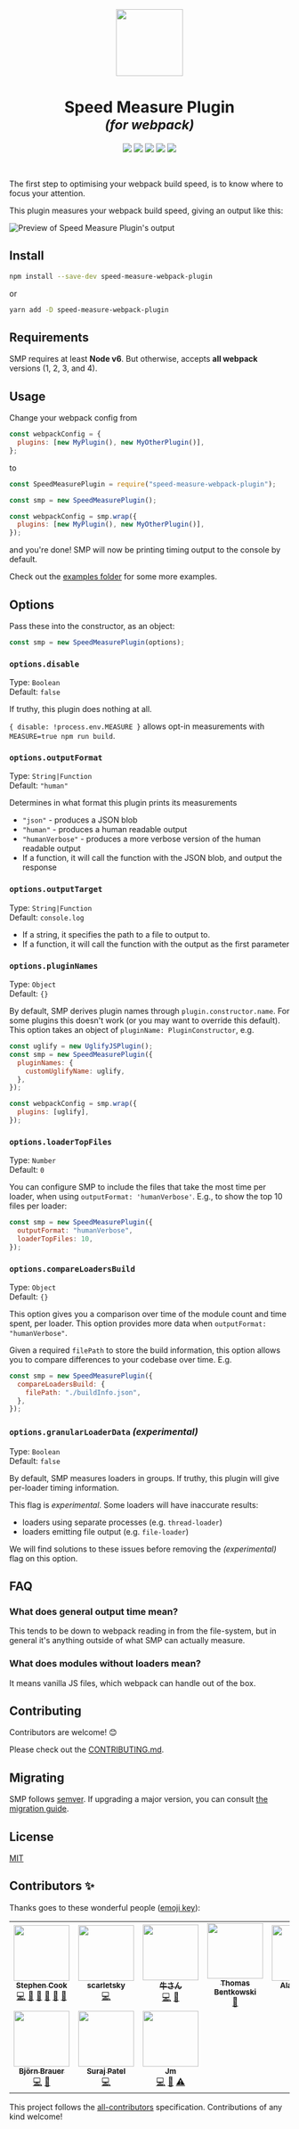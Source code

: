 <div align="center">
  <img width="120" height="120" src="https://rawgit.com/stephencookdev/speed-measure-webpack-plugin/master/logo.svg" />
  <h1>
    Speed Measure Plugin
    <div><sup><em>(for webpack)</em></sup></div>
  </h1>

<!-- ALL-CONTRIBUTORS-BADGE:START -->

<a href="https://travis-ci.org/stephencookdev/speed-measure-webpack-plugin"><img src="https://travis-ci.org/stephencookdev/speed-measure-webpack-plugin.svg?branch=master" /></a> <a href="https://npmjs.com/package/speed-measure-webpack-plugin"><img src="https://img.shields.io/npm/dw/speed-measure-webpack-plugin.svg" /></a> <a href="https://npmjs.com/package/speed-measure-webpack-plugin"><img src="https://img.shields.io/node/v/speed-measure-webpack-plugin.svg" /></a> <a href="https://github.com/prettier/prettier"><img src="https://img.shields.io/badge/code_style-prettier-ff69b4.svg" /></a> <a href="#contributors"><img src="https://img.shields.io/badge/all_contributors-10-orange.svg" /></a>

<!-- ALL-CONTRIBUTORS-BADGE:END -->

</div>
<br>

The first step to optimising your webpack build speed, is to know where to focus your attention.

This plugin measures your webpack build speed, giving an output like this:

![Preview of Speed Measure Plugin's output](preview.png)

## Install

```bash
npm install --save-dev speed-measure-webpack-plugin
```

or

```bash
yarn add -D speed-measure-webpack-plugin
```

## Requirements

SMP requires at least **Node v6**. But otherwise, accepts **all webpack** versions (1, 2, 3, and 4).

## Usage

Change your webpack config from

```javascript
const webpackConfig = {
  plugins: [new MyPlugin(), new MyOtherPlugin()],
};
```

to

```javascript
const SpeedMeasurePlugin = require("speed-measure-webpack-plugin");

const smp = new SpeedMeasurePlugin();

const webpackConfig = smp.wrap({
  plugins: [new MyPlugin(), new MyOtherPlugin()],
});
```

and you're done! SMP will now be printing timing output to the console by default.

Check out the [examples folder](/examples) for some more examples.

## Options

Pass these into the constructor, as an object:

```javascript
const smp = new SpeedMeasurePlugin(options);
```

### `options.disable`

Type: `Boolean`<br>
Default: `false`

If truthy, this plugin does nothing at all.

`{ disable: !process.env.MEASURE }` allows opt-in measurements with `MEASURE=true npm run build`.

### `options.outputFormat`

Type: `String|Function`<br>
Default: `"human"`

Determines in what format this plugin prints its measurements

- `"json"` - produces a JSON blob
- `"human"` - produces a human readable output
- `"humanVerbose"` - produces a more verbose version of the human readable output
- If a function, it will call the function with the JSON blob, and output the response

### `options.outputTarget`

Type: `String|Function`<br>
Default: `console.log`

- If a string, it specifies the path to a file to output to.
- If a function, it will call the function with the output as the first parameter

### `options.pluginNames`

Type: `Object`<br>
Default: `{}`

By default, SMP derives plugin names through `plugin.constructor.name`. For some
plugins this doesn't work (or you may want to override this default). This option
takes an object of `pluginName: PluginConstructor`, e.g.

```javascript
const uglify = new UglifyJSPlugin();
const smp = new SpeedMeasurePlugin({
  pluginNames: {
    customUglifyName: uglify,
  },
});

const webpackConfig = smp.wrap({
  plugins: [uglify],
});
```

### `options.loaderTopFiles`

Type: `Number`<br>
Default: `0`

You can configure SMP to include the files that take the most time per loader, when using `outputFormat: 'humanVerbose'`. E.g., to show the top 10 files per loader:

```javascript
const smp = new SpeedMeasurePlugin({
  outputFormat: "humanVerbose",
  loaderTopFiles: 10,
});
```

### `options.compareLoadersBuild`

Type: `Object`<br>
Default: `{}`

This option gives you a comparison over time of the module count and time spent, per loader. This option provides more data when `outputFormat: "humanVerbose"`.

Given a required `filePath` to store the build information, this option allows you to compare differences to your codebase over time. E.g.

```javascript
const smp = new SpeedMeasurePlugin({
  compareLoadersBuild: {
    filePath: "./buildInfo.json",
  },
});
```

### `options.granularLoaderData` _(experimental)_

Type: `Boolean`<br>
Default: `false`

By default, SMP measures loaders in groups. If truthy, this plugin will give per-loader timing information.

This flag is _experimental_. Some loaders will have inaccurate results:

- loaders using separate processes (e.g. `thread-loader`)
- loaders emitting file output (e.g. `file-loader`)

We will find solutions to these issues before removing the _(experimental)_ flag on this option.

## FAQ

### What does general output time mean?

This tends to be down to webpack reading in from the file-system, but in general it's anything outside of what SMP can actually measure.

### What does modules without loaders mean?

It means vanilla JS files, which webpack can handle out of the box.

## Contributing

Contributors are welcome! 😊

Please check out the [CONTRIBUTING.md](./CONTRIBUTING.md).

## Migrating

SMP follows [semver](https://semver.org/). If upgrading a major version, you can consult [the migration guide](./migration.md).

## License

[MIT](/LICENSE)

## Contributors ✨

Thanks goes to these wonderful people ([emoji key](https://allcontributors.org/docs/en/emoji-key)):

<!-- ALL-CONTRIBUTORS-LIST:START -->
<!-- prettier-ignore-start -->
<!-- markdownlint-disable -->
<table>
  <tr>
    <td align="center"><a href="https://stephencookdev.co.uk/"><img src="https://avatars.githubusercontent.com/u/8496655?v=4?s=100" width="100px;" alt=""/><br /><sub><b>Stephen Cook</b></sub></a><br /><a href="https://github.com/stephencookdev/speed-measure-webpack-plugin/commits?author=stephencookdev" title="Code">💻</a> <a href="https://github.com/stephencookdev/speed-measure-webpack-plugin/commits?author=stephencookdev" title="Documentation">📖</a> <a href="#blog-stephencookdev" title="Blogposts">📝</a> <a href="#design-stephencookdev" title="Design">🎨</a> <a href="#question-stephencookdev" title="Answering Questions">💬</a> <a href="https://github.com/stephencookdev/speed-measure-webpack-plugin/pulls?q=is%3Apr+reviewed-by%3Astephencookdev" title="Reviewed Pull Requests">👀</a></td>
    <td align="center"><a href="https://scarletsky.github.io/"><img src="https://avatars.githubusercontent.com/u/2386165?v=4?s=100" width="100px;" alt=""/><br /><sub><b>scarletsky</b></sub></a><br /><a href="https://github.com/stephencookdev/speed-measure-webpack-plugin/commits?author=scarletsky" title="Code">💻</a></td>
    <td align="center"><a href="https://github.com/wayou"><img src="https://avatars.githubusercontent.com/u/3783096?v=4?s=100" width="100px;" alt=""/><br /><sub><b>牛さん</b></sub></a><br /><a href="https://github.com/stephencookdev/speed-measure-webpack-plugin/commits?author=wayou" title="Code">💻</a> <a href="https://github.com/stephencookdev/speed-measure-webpack-plugin/issues?q=author%3Awayou" title="Bug reports">🐛</a></td>
    <td align="center"><a href="https://github.com/ThomasHarper"><img src="https://avatars.githubusercontent.com/u/3199791?v=4?s=100" width="100px;" alt=""/><br /><sub><b>Thomas Bentkowski</b></sub></a><br /><a href="https://github.com/stephencookdev/speed-measure-webpack-plugin/commits?author=ThomasHarper" title="Documentation">📖</a></td>
    <td align="center"><a href="https://github.com/alan-agius4"><img src="https://avatars.githubusercontent.com/u/17563226?v=4?s=100" width="100px;" alt=""/><br /><sub><b>Alan Agius</b></sub></a><br /><a href="https://github.com/stephencookdev/speed-measure-webpack-plugin/commits?author=alan-agius4" title="Code">💻</a> <a href="https://github.com/stephencookdev/speed-measure-webpack-plugin/issues?q=author%3Aalan-agius4" title="Bug reports">🐛</a></td>
    <td align="center"><a href="https://daix.me/"><img src="https://avatars.githubusercontent.com/u/1396511?v=4?s=100" width="100px;" alt=""/><br /><sub><b>Ximing</b></sub></a><br /><a href="https://github.com/stephencookdev/speed-measure-webpack-plugin/commits?author=NdYAG" title="Code">💻</a> <a href="https://github.com/stephencookdev/speed-measure-webpack-plugin/issues?q=author%3ANdYAG" title="Bug reports">🐛</a></td>
    <td align="center"><a href="https://twitter.com/lihautan"><img src="https://avatars.githubusercontent.com/u/2338632?v=4?s=100" width="100px;" alt=""/><br /><sub><b>Tan Li Hau</b></sub></a><br /><a href="https://github.com/stephencookdev/speed-measure-webpack-plugin/commits?author=tanhauhau" title="Code">💻</a> <a href="https://github.com/stephencookdev/speed-measure-webpack-plugin/issues?q=author%3Atanhauhau" title="Bug reports">🐛</a> <a href="https://github.com/stephencookdev/speed-measure-webpack-plugin/commits?author=tanhauhau" title="Tests">⚠️</a></td>
  </tr>
  <tr>
    <td align="center"><a href="https://github.com/ZauberNerd"><img src="https://avatars.githubusercontent.com/u/249542?v=4?s=100" width="100px;" alt=""/><br /><sub><b>Björn Brauer</b></sub></a><br /><a href="https://github.com/stephencookdev/speed-measure-webpack-plugin/commits?author=ZauberNerd" title="Code">💻</a> <a href="https://github.com/stephencookdev/speed-measure-webpack-plugin/issues?q=author%3AZauberNerd" title="Bug reports">🐛</a></td>
    <td align="center"><a href="https://github.com/The-Only-Matrix"><img src="https://avatars.githubusercontent.com/u/61681157?v=4?s=100" width="100px;" alt=""/><br /><sub><b>Suraj Patel</b></sub></a><br /><a href="https://github.com/stephencookdev/speed-measure-webpack-plugin/commits?author=The-Only-Matrix" title="Code">💻</a></td>
    <td align="center"><a href="https://github.com/hanzooo"><img src="https://avatars.githubusercontent.com/u/16368939?v=4?s=100" width="100px;" alt=""/><br /><sub><b>Jm</b></sub></a><br /><a href="https://github.com/stephencookdev/speed-measure-webpack-plugin/commits?author=hanzooo" title="Code">💻</a> <a href="https://github.com/stephencookdev/speed-measure-webpack-plugin/issues?q=author%3Ahanzooo" title="Bug reports">🐛</a> <a href="https://github.com/stephencookdev/speed-measure-webpack-plugin/commits?author=hanzooo" title="Tests">⚠️</a></td>
  </tr>
</table>

<!-- markdownlint-restore -->
<!-- prettier-ignore-end -->

<!-- ALL-CONTRIBUTORS-LIST:END -->

This project follows the [all-contributors](https://github.com/all-contributors/all-contributors) specification. Contributions of any kind welcome!

